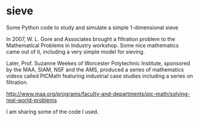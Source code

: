 # sieve
Some Python code to study and simulate a simple 1-dimensional sieve

In 2007, W. L. Gore and Associates brought a filtration problem to the Mathematical Problems in Industry workshop.
Some nice mathematics came out of it, including a very simple model for sieving.

Later, Prof. Suzanne Weekes of Worcester Polytechnic Institute, sponsored by the MAA, SIAM, NSF and the AMS, produced a series of mathematics videos 
called PICMath featuring industrial case studies including a series on filtration.

http://www.maa.org/programs/faculty-and-departments/pic-math/solving-real-world-problems 

I am sharing some of the code I used.


